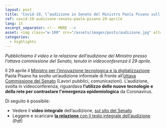 ```yaml
---
layout: post
title: "Covid-19, l’audizione in Senato del Ministro Paola Pisano sull’uso delle nuove tecnologie e della rete per il contrasto all’emergenza sanitaria"
ref: covid-19-audizione-senato-paola-pisano-29-aprile
lang: it
excerpt_separator: <!-- MORE -->
asset: <img class="w-100" src="/assets/images/posts/audizione.jpg" alt="L'audizione in videoconferenza"/>
categories:
  - highlights
---
```


_Pubblichiamo il video e la relazione dell’audizione del Ministro presso l’ottava commissione del Senato, tenuta in videoconferenza il 29 aprile._

<!-- MORE -->

Il 29 aprile il [Ministro per l’innovazione tecnologica e la digitalizzazione](https://innovazione.gov.it/it/chi-siamo/ministro/) Paola Pisano ha svolto un’audizione informale di fronte all’[ottava Commissione del Senato](http://www.senato.it/leg/18/BGT/Schede/Commissioni/0-00008.htm) (Lavori pubblici, comunicazioni). L’audizione, svolta in videoconferenza, riguardava **l’utilizzo delle nuove tecnologie e della rete per contrastare l'emergenza epidemiologica** da Coronavirus.
 
Di seguito è possibile: 
 
- Vedere il **video integrale** dell’audizione, [sul sito del Senato](http://webtv.senato.it/4621?video_evento=76901#)
- Leggere e scaricare [**la relazione** con il testo integrale dell’audizione](https://drive.google.com/file/d/1qWVRR80rCxPj2oMZQdl0HAUUri5wGpon/view) (Pdf)

